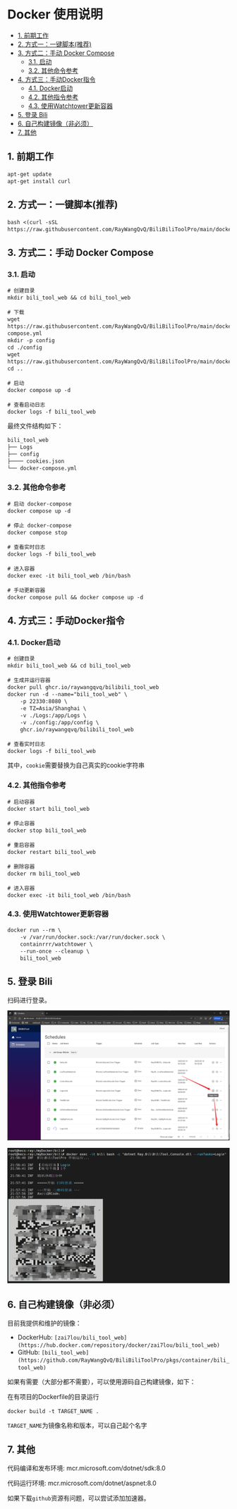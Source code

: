 # Docker 使用说明
<!-- TOC depthFrom:2 -->

- [1. 前期工作](#1-前期工作)
- [2. 方式一：一键脚本(推荐)](#2-方式一一键脚本推荐)
- [3. 方式二：手动 Docker Compose](#3-方式二手动-docker-compose)
    - [3.1. 启动](#31-启动)
    - [3.2. 其他命令参考](#32-其他命令参考)
- [4. 方式三：手动Docker指令](#4-方式三手动docker指令)
    - [4.1. Docker启动](#41-docker启动)
    - [4.2. 其他指令参考](#42-其他指令参考)
    - [4.3. 使用Watchtower更新容器](#43-使用watchtower更新容器)
- [5. 登录 Bili](#5-登录-bili)
- [6. 自己构建镜像（非必须）](#6-自己构建镜像非必须)
- [7. 其他](#7-其他)

<!-- /TOC -->
## 1. 前期工作

```
apt-get update
apt-get install curl
```

## 2. 方式一：一键脚本(推荐)

```
bash <(curl -sSL https://raw.githubusercontent.com/RayWangQvQ/BiliBiliToolPro/main/docker/install.sh)
```

## 3. 方式二：手动 Docker Compose

### 3.1. 启动

```
# 创建目录
mkdir bili_tool_web && cd bili_tool_web

# 下载
wget https://raw.githubusercontent.com/RayWangQvQ/BiliBiliToolPro/main/docker/sample/docker-compose.yml
mkdir -p config
cd ./config
wget https://raw.githubusercontent.com/RayWangQvQ/BiliBiliToolPro/main/docker/sample/config/cookies.json
cd ..

# 启动
docker compose up -d

# 查看启动日志
docker logs -f bili_tool_web
```

最终文件结构如下：

```
bili_tool_web
├── Logs
├── config
├──── cookies.json
└── docker-compose.yml
```

### 3.2. 其他命令参考

```
# 启动 docker-compose
docker compose up -d

# 停止 docker-compose
docker compose stop

# 查看实时日志
docker logs -f bili_tool_web

# 进入容器
docker exec -it bili_tool_web /bin/bash

# 手动更新容器
docker compose pull && docker compose up -d
```

## 4. 方式三：手动Docker指令

### 4.1. Docker启动

```
# 创建目录
mkdir bili_tool_web && cd bili_tool_web

# 生成并运行容器
docker pull ghcr.io/raywangqvq/bilibili_tool_web
docker run -d --name="bili_tool_web" \
    -p 22330:8080 \
    -e TZ=Asia/Shanghai \
    -v ./Logs:/app/Logs \
    -v ./config:/app/config \
    ghcr.io/raywangqvq/bilibili_tool_web

# 查看实时日志
docker logs -f bili_tool_web
```

其中，`cookie`需要替换为自己真实的cookie字符串

### 4.2. 其他指令参考

```
# 启动容器
docker start bili_tool_web

# 停止容器
docker stop bili_tool_web

# 重启容器
docker restart bili_tool_web

# 删除容器
docker rm bili_tool_web

# 进入容器
docker exec -it bili_tool_web /bin/bash
```

### 4.3. 使用Watchtower更新容器
```
docker run --rm \
    -v /var/run/docker.sock:/var/run/docker.sock \
    containrrr/watchtower \
    --run-once --cleanup \
    bili_tool_web
```

## 5. 登录 Bili

扫码进行登录。

![trigger](../docs/imgs/web-trigger-login.png)

![login](../docs/imgs/docker-login.png)

## 6. 自己构建镜像（非必须）

目前我提供和维护的镜像：

- DockerHub: `[zai7lou/bili_tool_web](https://hub.docker.com/repository/docker/zai7lou/bili_tool_web)`
- GitHub: `[bili_tool_web](https://github.com/RayWangQvQ/BiliBiliToolPro/pkgs/container/bili_tool_web)`

如果有需要（大部分都不需要），可以使用源码自己构建镜像，如下：

在有项目的Dockerfile的目录运行

`docker build -t TARGET_NAME .`

`TARGET_NAME`为镜像名称和版本，可以自己起个名字

## 7. 其他

代码编译和发布环境: mcr.microsoft.com/dotnet/sdk:8.0

代码运行环境: mcr.microsoft.com/dotnet/aspnet:8.0

如果下载`github`资源有问题，可以尝试添加加速器。
